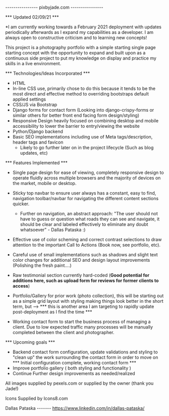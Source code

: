  ---------------- pixbyjade.com ----------------

*** Updated 02/09/21 ***

*I am currently working towards a February 2021 deployment with updates periodically afterwards as I expand my capabilities as a developer.  I am always open to constructive criticism and to learning new concepts! 

This project is a photography portfolio with a simple starting single page starting concept with the opportunity to expand and built upon as a continuous side project to put my knowledge on display and practice my skills in a live environment.

*** Technologies/Ideas Incorporated ***
- HTML
- In-line CSS use, primarily chose to do this because it tends to be the most direct and effective method to overriding bootstraps default applied settings
- CSS/JS via Bootstrap
- Django forms for contact form (Looking into django-crispy-forms or similar others for better front end facing form design/styling)
- Responsive Design heavily focused on combining desktop and mobile accessibility to lower the barrier to entry/viewing the website
- Python/Django backend
- Basic SEO implementations including use of Meta tags/description, header tags and favicon
  - Likely to go further later on in the project lifecycle (Such as blog updates, etc)


*** Features Implemented ***
- Single page design for ease of viewing, completely responsive design to operate fluidly across multiple browsers and the majority of devices on the market, mobile or desktop.

- Sticky top navbar to ensure user always has a constant, easy to find, navigation toolbar/navbar for navigating the different content sections    quicker.   
  - Further on navigation, an abstract approach: "The user should not have to guess or question what roads they can see and navigate, it should be clear and labeled effectively to eliminate any doubt whatsoever" - Dallas Pataska :) 

- Effective use of color scheming and correct contrast selections to draw attention to the important Call to Actions (Book now, see portfolio, etc).

- Careful use of small implementations such as shadows and slight text color changes for additional SEO and design layout improvements (Polishing the fresh paint....)

- Raw testimonial section currently hard-coded (**Good potential for additions here, such as upload form for reviews for former clients to access**)

- Portfolio/Gallery for prior work (photo collection), this will be starting out as a simple grid layout with styling making things look better in the short term, but --> *** this is another area I am targeting to rapidly update post-deployment as I find the time ***

- Working contact form to start the business process of managing a client.  Due to low expected traffic many processes will be manually completed between the client and photographer.  

*** Upcoming goals ***
- Backend contact form configuration, update validations and styling to "clean up" the work surrounding the contact form in order to move on  *** Initial configuration complete, working contact form ***
- Improve portfolio gallery ( both styling and functionality )
- Continue Further design improvements as needed/realized
  




All images supplied by pexels.com or supplied by the owner (thank you Jade!)

Icons Supplied by Icons8.com
  

Dallas Pataska ------- https://www.linkedin.com/in/dallas-pataska/

